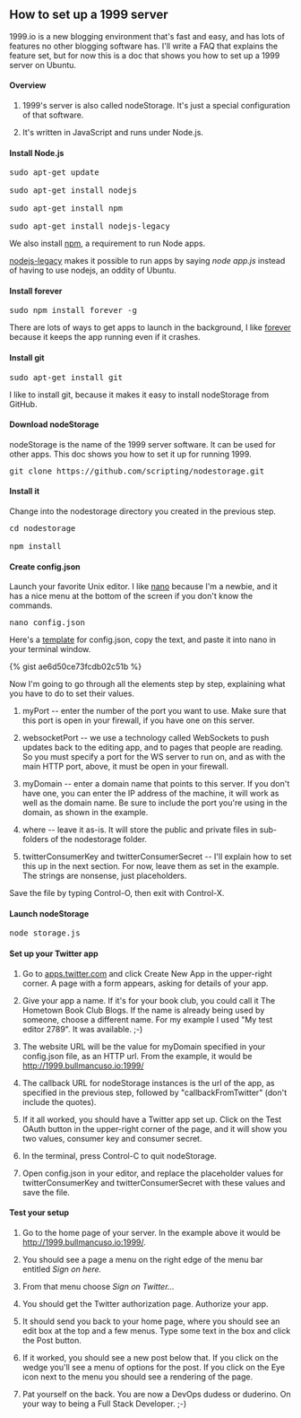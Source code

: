 ## How to set up a 1999 server

1999.io is a new blogging environment that's fast and easy, and has lots of features no other blogging software has. I'll write a FAQ that explains the feature set, but for now this is a doc that shows you how to set up a 1999 server on Ubuntu.



#### Overview

1. 1999's server is also called nodeStorage. It's just a special configuration of that software. 

2. It's written in JavaScript and runs under Node.js.

#### Install Node.js

<pre>sudo apt-get update

sudo apt-get install nodejs

sudo apt-get install npm

sudo apt-get install nodejs-legacy</pre>

We also install <a href="https://www.npmjs.com/">npm</a>, a requirement to run Node apps. 

<a href="https://packages.debian.org/sid/nodejs-legacy">nodejs-legacy</a> makes it possible to run apps by saying <i>node app.js</i> instead of having to use nodejs, an oddity of Ubuntu.

#### Install forever

<pre>sudo npm install forever -g</pre>

There are lots of ways to get apps to launch in the background, I like <a href="https://github.com/foreverjs/forever">forever</a> because it keeps the app running even if it crashes. 

#### Install git

<pre>sudo apt-get install git</pre>

I like to install git, because it makes it easy to install nodeStorage from GitHub.

#### Download nodeStorage

nodeStorage is the name of the 1999 server software. It can be used for other apps. This doc shows you how to set it up for running 1999.

<pre>git clone https://github.com/scripting/nodestorage.git</pre>

#### Install it

Change into the nodestorage directory you created in the previous step. 

<pre>cd nodestorage

npm install</pre>

#### Create config.json

Launch your favorite Unix editor. I like <a href="http://mintaka.sdsu.edu/reu/nano.html">nano</a> because I'm a newbie, and it has a nice menu at the bottom of the screen if you don't know the commands.

<pre>nano config.json</pre>

Here's a <a href="https://gist.github.com/scripting/ae6d50ce73fcdb02c51b#file-config-json">template</a> for config.json, copy the text, and paste it into nano in your terminal window.

<script src="https://gist.github.com/scripting/ae6d50ce73fcdb02c51b.js"></script>

{% gist ae6d50ce73fcdb02c51b %}

Now I'm going to go through all the elements step by step, explaining what you have to do to set their values.

1. myPort -- enter the number of the port you want to use. Make sure that this port is open in your firewall, if you have one on this server.

2. websocketPort -- we use a technology called WebSockets to push updates back to the editing app, and to pages that people are reading. So you must specify a port for the WS server to run on, and as with the main HTTP port, above, it must be open in your firewall.

3. myDomain -- enter a domain name that points to this server. If you don't have one, you can enter the IP address of the machine, it will work as well as the domain name. Be sure to include the port you're using in the domain, as shown in the example.

4. where -- leave it as-is. It will store the public and private files in sub-folders of the nodestorage folder.

6. twitterConsumerKey and twitterConsumerSecret -- I'll explain how to set this up in the next section. For now, leave them as set in the example. The strings are nonsense, just placeholders.

Save the file by typing Control-O, then exit with Control-X.

#### Launch nodeStorage

<pre>node storage.js</pre>

#### Set up your Twitter app

1. Go to <a href="https://apps.twitter.com/">apps.twitter.com</a> and click Create New App in the upper-right corner.  A page with a form appears, asking for details of your app.

2. Give your app a name. If it's for your book club, you could call it The Hometown Book Club Blogs. If the name is already being used by someone, choose a different name. For my example I used "My test editor 2789". It was available. ;-)

3. The website URL will be the value for myDomain specified in your config.json file, as an HTTP url. From the example, it would be http://1999.bullmancuso.io:1999/

4. The callback URL for nodeStorage instances is the url of the app, as specified in the previous step, followed by "callbackFromTwitter" (don't include the quotes).

5. If it all worked, you should have a Twitter app set up. Click on the Test OAuth button in the upper-right corner of the page, and it will show you two values, consumer key and consumer secret. 

6. In the terminal, press Control-C to quit nodeStorage. 

7. Open config.json in your editor, and replace the placeholder values for twitterConsumerKey and twitterConsumerSecret with these values and save the file. 

#### Test your setup

1. Go to the home page of your server. In the example above it would be http://1999.bullmancuso.io:1999/.

1. You should see a page a menu on the right edge of the menu bar entitled <i>Sign on here.</i>

2. From that menu choose <i>Sign on Twitter...</i>

5. You should get the Twitter authorization page. Authorize your app.

6. It should send you back to your home page, where you should see an edit box at the top and a few menus. Type some text in the box and click the Post button. 

7. If it worked, you should see a new post below that. If you click on the wedge you'll see a menu of options for the post. If you click on the Eye icon next to the menu you should see a rendering of the page. 

9. Pat yourself on the back. You are now a DevOps dudess or duderino. On your way to being a Full Stack Developer. ;-)


